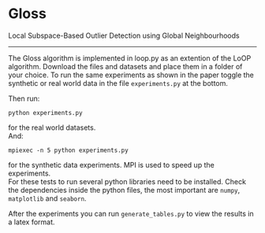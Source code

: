 # Gloss
Local Subspace-Based Outlier Detection using Global Neighbourhoods


---

The Gloss algorithm is implemented in loop.py as an extention of the LoOP algorithm.
Download the files and datasets and place them in a folder of your choice.
To run the same experiments as shown in the paper toggle the synthetic or real world data in the file `experiments.py` at the bottom.

Then run: 
  
    python experiments.py 

for the real world datasets.  
And: 

    mpiexec -n 5 python experiments.py

for the synthetic data experiments. MPI is used to speed up the experiments.  
For these tests to run several python libraries need to be installed. Check the dependencies inside the python files, the most important are `numpy`, `matplotlib` and `seaborn`.

After the experiments you can run `generate_tables.py` to view the results in a latex format.